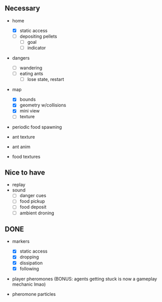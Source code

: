 ## Necessary
- home
	- [x] static access
	- [ ] depositing pellets
		- [ ] goal
		- [ ] indicator
- dangers
	- [ ] wandering
	- [ ] eating ants
		- [ ] lose state, restart
- map
	- [x] bounds
	- [x] geometry w/collisions
	- [x] mini view
	- [ ] texture
- periodic food spawning

- ant texture
- ant anim
- food textures

## Nice to have
- replay
- sound
	- [ ] danger cues
	- [ ] food pickup
	- [ ] food deposit
	- [ ] ambient droning

## DONE
- markers
	- [x] static access
	- [x] dropping
	- [x] dissipation
	- [x] following
- player pheromones (BONUS: agents getting stuck is now a gameplay mechanic lmao)

- pheromone particles
